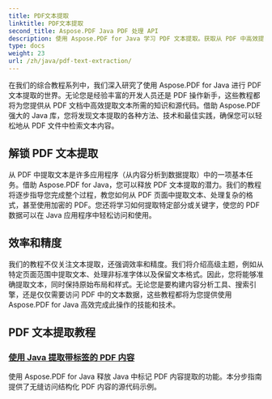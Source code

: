 ```yaml
---
title: PDF文本提取
linktitle: PDF文本提取
second_title: Aspose.PDF Java PDF 处理 API
description: 使用 Aspose.PDF for Java 学习 PDF 文本提取。获取从 PDF 中高效提取文本的分步教程。
type: docs
weight: 23
url: /zh/java/pdf-text-extraction/
---
```


在我们的综合教程系列中，我们深入研究了使用 Aspose.PDF for Java 进行 PDF 文本提取的世界。无论您是经验丰富的开发人员还是 PDF 操作新手，这些教程都将为您提供从 PDF 文档中高效提取文本所需的知识和源代码。借助 Aspose.PDF 强大的 Java 库，您将发现文本提取的各种方法、技术和最佳实践，确保您可以轻松地从 PDF 文件中检索文本内容。

## 解锁 PDF 文本提取

从 PDF 中提取文本是许多应用程序（从内容分析到数据提取）中的一项基本任务。借助 Aspose.PDF for Java，您可以释放 PDF 文本提取的潜力。我们的教程将逐步指导您完成整个过程，教您如何从 PDF 页面中提取文本、处理复杂的格式，甚至使用加密的 PDF。您还将学习如何提取特定部分或关键字，使您的 PDF 数据可以在 Java 应用程序中轻松访问和使用。

## 效率和精度

我们的教程不仅关注文本提取，还强调效率和精度。我们将介绍高级主题，例如从特定页面范围中提取文本、处理非标准字体以及保留文本格式。因此，您将能够准确提取文本，同时保持原始布局和样式。无论您是要构建内容分析工具、搜索引擎，还是仅仅需要访问 PDF 中的文本数据，这些教程都将为您提供使用 Aspose.PDF for Java 高效完成此操作的技能和技术。

## PDF 文本提取教程
### [使用 Java 提取带标签的 PDF 内容](./tagged-pdf-content-extraction-using-java/)
使用 Aspose.PDF for Java 释放 Java 中标记 PDF 内容提取的功能。本分步指南提供了无缝访问结构化 PDF 内容的源代码示例。